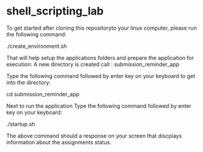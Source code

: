 # shell_scripting_lab
To get started after cloning this repositoryto your linux computer, please run the following command:

./create_environment.sh

That will help setup the applications folders and prepare the application for execution:
A new directory is created call : submission_reminder_app

Type the following command followed by enter key on your keyboard to get into the directory:

cd submission_reminder_app

Next to run the application Type the following command followed by enter key on your keyboard:

./startup.sh

The above command should a response on your screen that discplays information about the assignments status.


